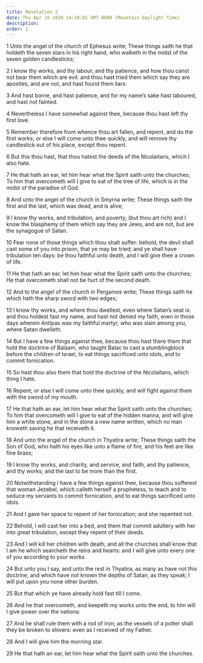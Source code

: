```yaml
---
title: Revelation 2
date: Thu Apr 16 2020 14:10:02 GMT-0600 (Mountain Daylight Time)
description: 
order: 2
---
```


<p>
  1 Unto the angel of the church of Ephesus write; These things saith he that
  holdeth the seven stars in his right hand, who walketh in the midst of the
  seven golden candlesticks;
</p>
<p>
  2 I know thy works, and thy labour, and thy patience, and how thou canst not
  bear them which are evil: and thou hast tried them which say they are
  apostles, and are not, and hast found them liars:
</p>
<span></span>
<p>
  3 And hast borne, and hast patience, and for my name&#x2019;s sake hast
  laboured, and hast not fainted.
</p>
<p>
  4 Nevertheless I have somewhat against thee, because thou hast left thy first
  love.
</p>
<p>
  5 Remember therefore from whence thou art fallen, and repent, and do the first
  works; or else I will come unto thee quickly, and will remove thy candlestick
  out of his place, except thou repent.
</p>
<p>
  6 But this thou hast, that thou hatest the deeds of the Nicolaitans, which I
  also hate.
</p>
<p>
  7 He that hath an ear, let him hear what the Spirit saith unto the churches;
  To him that overcometh will I give to eat of the tree of life, which is in the
  midst of the paradise of God.
</p>
<p>
  8 And unto the angel of the church in Smyrna write; These things saith the
  first and the last, which was dead, and is alive;
</p>
<p>
  9 I know thy works, and tribulation, and poverty, (but thou art rich) and I
  know the blasphemy of them which say they are Jews, and are not, but are the
  synagogue of Satan.
</p>
<p>
  10 Fear none of those things which thou shalt suffer: behold, the devil shall
  cast some of you into prison, that ye may be tried; and ye shall have
  tribulation ten days: be thou faithful unto death, and I will give thee a
  crown of life.
</p>
<p>
  11 He that hath an ear, let him hear what the Spirit saith unto the churches;
  He that overcometh shall not be hurt of the second death.
</p>
<p>
  12 And to the angel of the church in Pergamos write; These things saith he
  which hath the sharp sword with two edges;
</p>
<p>
  13 I know thy works, and where thou dwellest, even where Satan&#x2019;s seat
  is: and thou holdest fast my name, and hast not denied my faith, even in those
  days wherein Antipas was my faithful martyr, who was slain among you, where
  Satan dwelleth.
</p>
<p>
  14 But I have a few things against thee, because thou hast there them that
  hold the doctrine of Balaam, who taught Balac to cast a stumblingblock before
  the children of Israel, to eat things sacrificed unto idols, and to commit
  fornication.
</p>
<p>
  15 So hast thou also them that hold the doctrine of the Nicolaitans, which
  thing I hate.
</p>
<p>
  16 Repent; or else I will come unto thee quickly, and will fight against them
  with the sword of my mouth.
</p>
<p>
  17 He that hath an ear, let him hear what the Spirit saith unto the churches;
  To him that overcometh will I give to eat of the hidden manna, and will give
  him a white stone, and in the stone a new name written, which no man knoweth
  saving he that receiveth it.
</p>
<p>
  18 And unto the angel of the church in Thyatira write; These things saith the
  Son of God, who hath his eyes like unto a flame of fire, and his feet are like
  fine brass;
</p>
<p>
  19 I know thy works, and charity, and service, and faith, and thy patience,
  and thy works; and the last to be more than the first.
</p>
<span></span>
<p>
  20 Notwithstanding I have a few things against thee, because thou sufferest
  that woman Jezebel, which calleth herself a prophetess, to teach and to seduce
  my servants to commit fornication, and to eat things sacrificed unto idols.
</p>
<p>
  21 And I gave her space to repent of her fornication; and she repented not.
</p>
<p>
  22 Behold, I will cast her into a bed, and them that commit adultery with her
  into great tribulation, except they repent of their deeds.
</p>
<p>
  23 And I will kill her children with death; and all the churches shall know
  that I am he which searcheth the reins and hearts: and I will give unto every
  one of you according to your works.
</p>
<p>
  24 But unto you I say, and unto the rest in Thyatira, as many as have not this
  doctrine, and which have not known the depths of Satan, as they speak; I will
  put upon you none other burden.
</p>
<p>25 But that which ye have already hold fast till I come.</p>
<p>
  26 And he that overcometh, and keepeth my works unto the end, to him will I
  give power over the nations:
</p>
<p>
  27 And he shall rule them with a rod of iron; as the vessels of a potter shall
  they be broken to shivers: even as I received of my Father.
</p>
<p>28 And I will give him the morning star.</p>
<p>
  29 He that hath an ear, let him hear what the Spirit saith unto the churches.
</p>
